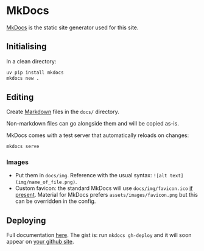 # MkDocs

[MkDocs](https://www.mkdocs.org/) is the static site generator used for this site.

## Initialising

In a clean directory:

```sh
uv pip install mkdocs
mkdocs new .
```

## Editing

Create [Markdown](markdown.md) files in the `docs/` directory.

Non-markdown files can go alongside them and will be copied as-is.

MkDocs comes with a test server that automatically reloads on changes:

```sh
mkdocs serve
```

### Images

* Put them in `docs/img`. Reference with the usual syntax: `![alt text](img/name_of_file.png)`.
* Custom favicon: the standard MkDocs will use `docs/img/favicon.ico` [if present](https://www.mkdocs.org/getting-started/#changing-the-favicon-icon).
  Material for MkDocs prefers `assets/images/favicon.png` but this can be overridden in the config.

## Deploying

Full documentation [here](https://www.mkdocs.org/user-guide/deploying-your-docs/).
The gist is: run `mkdocs gh-deploy` and it will soon appear on [your github site](https://ligne.github.io/cahiers/).
